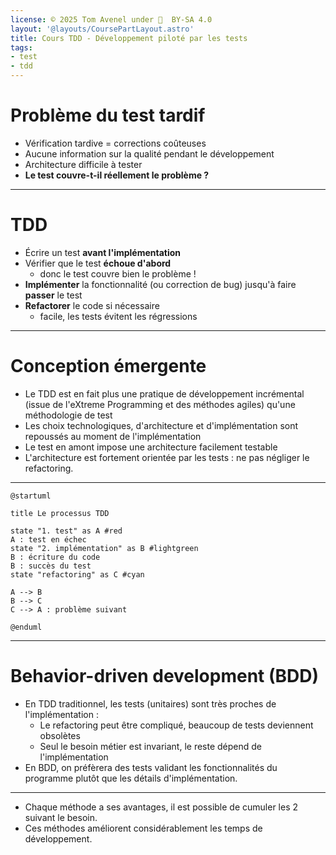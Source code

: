 ```yaml
---
license: © 2025 Tom Avenel under 󰵫  BY-SA 4.0
layout: '@layouts/CoursePartLayout.astro'
title: Cours TDD - Développement piloté par les tests
tags:
- test
- tdd
---
```


# Problème du test tardif

- Vérification tardive = corrections coûteuses
- Aucune information sur la qualité pendant le développement
- Architecture difficile à tester
- **Le test couvre-t-il réellement le problème ?**

---

# TDD

- Écrire un test **avant l'implémentation**
- Vérifier que le test **échoue d'abord**
  - donc le test couvre bien le problème !
- **Implémenter** la fonctionnalité (ou correction de bug) jusqu'à faire **passer** le test
- **Refactorer** le code si nécessaire
  - facile, les tests évitent les régressions

---

# Conception émergente

- Le TDD est en fait plus une pratique de développement incrémental (issue de l'eXtreme Programming et des méthodes agiles) qu'une méthodologie de test
- Les choix technologiques, d'architecture et d'implémentation sont repoussés au moment de l'implémentation
- Le test en amont impose une architecture facilement testable
- L'architecture est fortement orientée par les tests : ne pas négliger le refactoring.

---

```plantuml
@startuml

title Le processus TDD

state "1. test" as A #red
A : test en échec
state "2. implémentation" as B #lightgreen
B : écriture du code
B : succès du test
state "refactoring" as C #cyan

A --> B
B --> C
C --> A : problème suivant

@enduml
```

---

# Behavior-driven development (BDD)

- En TDD traditionnel, les tests (unitaires) sont très proches de l'implémentation :
  + Le refactoring peut être compliqué, beaucoup de tests deviennent obsolètes
  + Seul le besoin métier est invariant, le reste dépend de l'implémentation
- En BDD, on préfèrera des tests validant les fonctionnalités du programme plutôt que les détails d'implémentation.

---

- Chaque méthode a ses avantages, il est possible de cumuler les 2 suivant le besoin.
- Ces méthodes améliorent considérablement les temps de développement.

